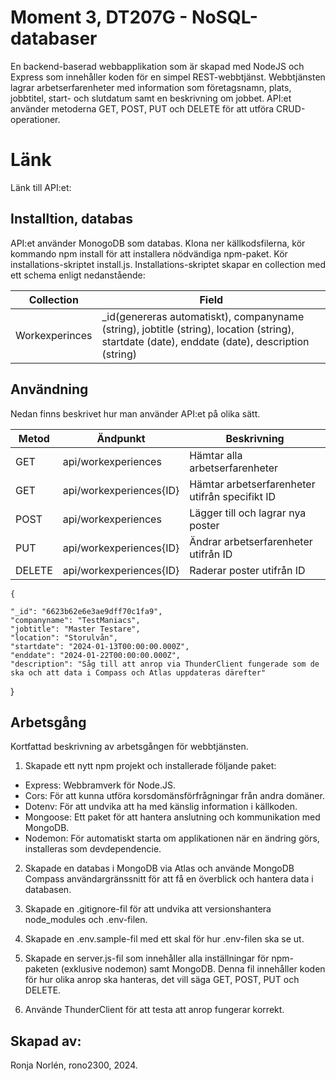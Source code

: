 # Moment 3, DT207G - NoSQL-databaser 

En backend-baserad webbapplikation som är skapad med NodeJS och Express som innehåller koden för en simpel REST-webbtjänst.
Webbtjänsten lagrar arbetserfarenheter med information som företagsnamn, plats, jobbtitel, start- och slutdatum samt en beskrivning om jobbet. 
API:et använder metoderna GET, POST, PUT och DELETE för att utföra CRUD-operationer. 

# Länk

Länk till API:et:


## Installtion, databas

API:et använder MonogoDB som databas. Klona ner källkodsfilerna, kör kommando npm install för att installera nödvändiga npm-paket. Kör installations-skriptet install.js. 
Installations-skriptet skapar en collection med ett schema enligt nedanstående:

| Collection | Field|
|--|--|
| Workexperinces | _id(genereras automatiskt), companyname (string), jobtitle (string), location (string), startdate (date), enddate (date), description (string)|


## Användning
Nedan finns beskrivet hur man använder API:et på olika sätt.

| Metod | Ändpunkt  | Beskrivning 
|--|--|--|
| GET | api/workexperiences| Hämtar alla arbetserfarenheter
|GET|api/workexperiences{ID}|Hämtar arbetserfarenheter utifrån specifikt ID|
|POST|api/workexperiences|Lägger till och lagrar nya poster|
|PUT|api/workexperiences{ID}|Ändrar arbetserfarenheter utifrån ID|
|DELETE|api/workexperiences{ID}|Raderar poster utifrån ID|
    
    {

    "_id": "6623b62e6e3ae9dff70c1fa9",
    "companyname": "TestManiacs",
    "jobtitle": "Master Testare",
    "location": "Storulvån",
    "startdate": "2024-01-13T00:00:00.000Z",
    "enddate": "2024-01-22T00:00:00.000Z",
    "description": "Såg till att anrop via ThunderClient fungerade som de ska och att data i Compass och Atlas uppdateras därefter"
    
  }
        

  
## Arbetsgång
Kortfattad beskrivning av arbetsgången för webbtjänsten.

1. Skapade ett nytt npm projekt och installerade följande paket:
 - Express: Webbramverk för Node.JS.
 - Cors: För att kunna utföra korsdomänsförfrågningar från andra domäner.
 - Dotenv: För att undvika att ha med känslig information i källkoden.
 - Mongoose: Ett paket för att hantera anslutning och kommunikation med MongoDB.
 - Nodemon: För automatiskt starta om applikationen när en ändring görs, installeras som devdependencie.

 2. Skapade en databas i MongoDB via Atlas och använde MongoDB Compass användargränssnitt för att få en överblick och hantera data i databasen.
 
 3. Skapade en .gitignore-fil för att undvika att versionshantera node_modules och .env-filen.

 4. Skapade en .env.sample-fil med ett skal för hur .env-filen ska se ut. 

 5. Skapade en server.js-fil som innehåller alla inställningar för npm-paketen (exklusive nodemon) samt MongoDB. 
    Denna fil innehåller koden för hur olika anrop ska hanteras, det vill säga GET, POST, PUT och DELETE.

 6. Använde ThunderClient för att testa att anrop fungerar korrekt.

## Skapad av:
Ronja Norlén, rono2300, 2024.